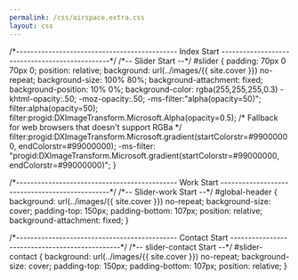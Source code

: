 ```yaml
---
permalink: /css/airspace.extra.css
layout: css
---
```


/\*---------------------------------------------
					Index Start
-----------------------------------------------\*/
/\*--
	Slider Start
--\*/
#slider {
  padding: 70px 0 70px 0;
  position: relative;
  background: url(../images/{{ site.cover }}) no-repeat;
  background-size: 100% 80%;
  background-attachment: fixed;
  background-position: 10% 0%;
  background-color: rgba(255,255,255,0.3)
  -khtml-opacity:.50; 
  -moz-opacity:.50; 
  -ms-filter:"alpha(opacity=50)";
  filter:alpha(opacity=50);
  filter:progid:DXImageTransform.Microsoft.Alpha(opacity=0.5);
  /* Fallback for web browsers that doesn't support RGBa */
  filter:progid:DXImageTransform.Microsoft.gradient(startColorstr=#99000000, endColorstr=#99000000);
  -ms-filter: "progid:DXImageTransform.Microsoft.gradient(startColorstr=#99000000, endColorstr=#99000000)";
}


/\*---------------------------------------------
					Work Start
-----------------------------------------------\*/
/\*--
	Slider-work Start
--\*/
#global-header {
  background: url(../images/{{ site.cover }}) no-repeat;
  background-size: cover;
  padding-top: 150px;
  padding-bottom: 107px;
  position: relative;
  background-attachment: fixed;
}

/\*---------------------------------------------
					 Contact Start
-----------------------------------------------\*/
/\*--
	slider-contact Start
--\*/
#slider-contact {
  background: url(../images/{{ site.cover }}) no-repeat;
  background-size: cover;
  padding-top: 150px;
  padding-bottom: 107px;
  position: relative;
}